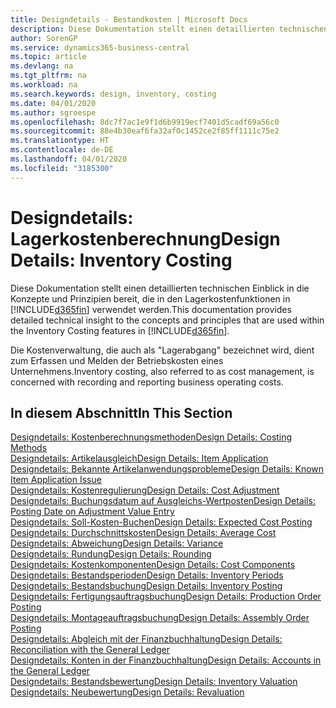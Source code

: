 ```yaml
---
title: Designdetails - Bestandkosten | Microsoft Docs
description: Diese Dokumentation stellt einen detaillierten technischen Einblick in die Konzepte und Prinzipien bereit, die in den Lagerkostenfunktionen in Business Central verwendet werden.
author: SorenGP
ms.service: dynamics365-business-central
ms.topic: article
ms.devlang: na
ms.tgt_pltfrm: na
ms.workload: na
ms.search.keywords: design, inventory, costing
ms.date: 04/01/2020
ms.author: sgroespe
ms.openlocfilehash: 8dc7f7ac1e9f1d6b9919ecf7401d5cadf69a56c0
ms.sourcegitcommit: 88e4b30eaf6fa32af0c1452ce2f85ff1111c75e2
ms.translationtype: HT
ms.contentlocale: de-DE
ms.lasthandoff: 04/01/2020
ms.locfileid: "3185300"
---
```

# <a name="design-details-inventory-costing"></a><span data-ttu-id="7f5f0-103">Designdetails: Lagerkostenberechnung</span><span class="sxs-lookup"><span data-stu-id="7f5f0-103">Design Details: Inventory Costing</span></span>
<span data-ttu-id="7f5f0-104">Diese Dokumentation stellt einen detaillierten technischen Einblick in die Konzepte und Prinzipien bereit, die in den Lagerkostenfunktionen in [!INCLUDE[d365fin](includes/d365fin_md.md)] verwendet werden.</span><span class="sxs-lookup"><span data-stu-id="7f5f0-104">This documentation provides detailed technical insight to the concepts and principles that are used within the Inventory Costing features in [!INCLUDE[d365fin](includes/d365fin_md.md)].</span></span>  

<span data-ttu-id="7f5f0-105">Die Kostenverwaltung, die auch als "Lagerabgang" bezeichnet wird, dient zum Erfassen und Melden der Betriebskosten eines Unternehmens.</span><span class="sxs-lookup"><span data-stu-id="7f5f0-105">Inventory costing, also referred to as cost management, is concerned with recording and reporting business operating costs.</span></span>  

## <a name="in-this-section"></a><span data-ttu-id="7f5f0-106">In diesem Abschnitt</span><span class="sxs-lookup"><span data-stu-id="7f5f0-106">In This Section</span></span>  
[<span data-ttu-id="7f5f0-107">Designdetails: Kostenberechnungsmethoden</span><span class="sxs-lookup"><span data-stu-id="7f5f0-107">Design Details: Costing Methods</span></span>](design-details-costing-methods.md)  
[<span data-ttu-id="7f5f0-108">Designdetails: Artikelausgleich</span><span class="sxs-lookup"><span data-stu-id="7f5f0-108">Design Details: Item Application</span></span>](design-details-item-application.md)  
[<span data-ttu-id="7f5f0-109">Designdetails: Bekannte Artikelanwendungsprobleme</span><span class="sxs-lookup"><span data-stu-id="7f5f0-109">Design Details: Known Item Application Issue</span></span>](design-details-inventory-zero-level-open-item-ledger-entries.md)  
[<span data-ttu-id="7f5f0-110">Designdetails: Kostenregulierung</span><span class="sxs-lookup"><span data-stu-id="7f5f0-110">Design Details: Cost Adjustment</span></span>](design-details-cost-adjustment.md)  
[<span data-ttu-id="7f5f0-111">Designdetails: Buchungsdatum auf Ausgleichs-Wertposten</span><span class="sxs-lookup"><span data-stu-id="7f5f0-111">Design Details: Posting Date on Adjustment Value Entry</span></span>](design-details-inventory-adjustment-value-entry-posting-date.md)  
[<span data-ttu-id="7f5f0-112">Designdetails: Soll-Kosten-Buchen</span><span class="sxs-lookup"><span data-stu-id="7f5f0-112">Design Details: Expected Cost Posting</span></span>](design-details-expected-cost-posting.md)  
[<span data-ttu-id="7f5f0-113">Designdetails: Durchschnittskosten</span><span class="sxs-lookup"><span data-stu-id="7f5f0-113">Design Details: Average Cost</span></span>](design-details-average-cost.md)  
[<span data-ttu-id="7f5f0-114">Designdetails: Abweichung</span><span class="sxs-lookup"><span data-stu-id="7f5f0-114">Design Details: Variance</span></span>](design-details-variance.md)  
[<span data-ttu-id="7f5f0-115">Designdetails: Rundung</span><span class="sxs-lookup"><span data-stu-id="7f5f0-115">Design Details: Rounding</span></span>](design-details-rounding.md)  
[<span data-ttu-id="7f5f0-116">Designdetails: Kostenkomponenten</span><span class="sxs-lookup"><span data-stu-id="7f5f0-116">Design Details: Cost Components</span></span>](design-details-cost-components.md)  
[<span data-ttu-id="7f5f0-117">Designdetails: Bestandsperioden</span><span class="sxs-lookup"><span data-stu-id="7f5f0-117">Design Details: Inventory Periods</span></span>](design-details-inventory-periods.md)  
[<span data-ttu-id="7f5f0-118">Designdetails: Bestandsbuchung</span><span class="sxs-lookup"><span data-stu-id="7f5f0-118">Design Details: Inventory Posting</span></span>](design-details-inventory-posting.md)  
[<span data-ttu-id="7f5f0-119">Designdetails: Fertigungsauftragsbuchung</span><span class="sxs-lookup"><span data-stu-id="7f5f0-119">Design Details: Production Order Posting</span></span>](design-details-production-order-posting.md)  
[<span data-ttu-id="7f5f0-120">Designdetails: Montageauftragsbuchung</span><span class="sxs-lookup"><span data-stu-id="7f5f0-120">Design Details: Assembly Order Posting</span></span>](design-details-assembly-order-posting.md)  
[<span data-ttu-id="7f5f0-121">Designdetails: Abgleich mit der Finanzbuchhaltung</span><span class="sxs-lookup"><span data-stu-id="7f5f0-121">Design Details: Reconciliation with the General Ledger</span></span>](design-details-reconciliation-with-the-general-ledger.md)  
[<span data-ttu-id="7f5f0-122">Designdetails: Konten in der Finanzbuchhaltung</span><span class="sxs-lookup"><span data-stu-id="7f5f0-122">Design Details: Accounts in the General Ledger</span></span>](design-details-accounts-in-the-general-ledger.md)  
[<span data-ttu-id="7f5f0-123">Designdetails: Bestandsbewertung</span><span class="sxs-lookup"><span data-stu-id="7f5f0-123">Design Details: Inventory Valuation</span></span>](design-details-inventory-valuation.md)  
[<span data-ttu-id="7f5f0-124">Designdetails: Neubewertung</span><span class="sxs-lookup"><span data-stu-id="7f5f0-124">Design Details: Revaluation</span></span>](design-details-revaluation.md)
